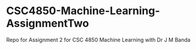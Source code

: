 # CSC4850-Machine-Learning-AssignmentTwo
Repo for Assignment 2 for CSC 4850 Machine Learning with Dr J M Banda

